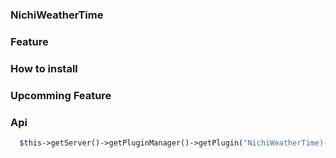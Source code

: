 ### NichiWeatherTime

### Feature

### How to install

### Upcomming Feature

### Api 
  ```php
    $this->getServer()->getPluginManager()->getPlugin("NichiWeatherTime)->getWeather();
```
